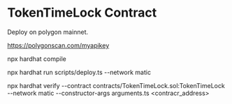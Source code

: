 # TokenTimeLock Contract

Deploy on polygon mainnet.

https://polygonscan.com/myapikey

npx hardhat compile

npx hardhat run scripts/deploy.ts --network matic

npx hardhat verify --contract contracts/TokenTimeLock.sol:TokenTimeLock --network matic --constructor-args arguments.ts <contracr_address>